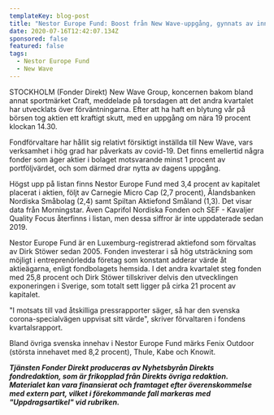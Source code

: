 ```yaml
---
templateKey: blog-post
title: "Nestor Europe Fund: Boost från New Wave-uppgång, gynnats av innehav i Sverige"
date: 2020-07-16T12:42:07.134Z
sponsored: false
featured: false
tags:
  - Nestor Europe Fund
  - New Wave
---
```

STOCKHOLM (Fonder Direkt) New Wave Group, koncernen bakom bland annat sportmärket Craft, meddelade på torsdagen att det andra kvartalet har utvecklats över förväntningarna. Efter att ha haft en blytung vår på börsen tog aktien ett kraftigt skutt, med en uppgång om nära 19 procent klockan 14.30.

Fondförvaltare har hållit sig relativt försiktigt inställda till New Wave, vars verksamhet i hög grad har påverkats av covid-19. Det finns emellertid några fonder som äger aktier i bolaget motsvarande minst 1 procent av portföljvärdet, och som därmed drar nytta av dagens uppgång.

Högst upp på listan finns Nestor Europe Fund med 3,4 procent av kapitalet placerat i aktien, följt av Carnegie Micro Cap (2,7 procent), Ålandsbanken Nordiska Småbolag (2,4) samt Spiltan Aktiefond Småland (1,3). Det visar data från Morningstar. Även Caprifol Nordiska Fonden och SEF - Kavaljer Quality Focus återfinns i listan, men dessa siffror är inte uppdaterade sedan 2019.

Nestor Europe Fund är en Luxemburg-registrerad aktiefond som förvaltas av Dirk Stöwer sedan 2005. Fonden investerar i så hög utsträckning som möjligt i entreprenörledda företag som konstant adderar värde åt aktieägarna, enligt fondbolagets hemsida. I det andra kvartalet steg fonden med 25,8 procent och Dirk Stöwer tillskriver delvis den utvecklingen exponeringen i Sverige, som totalt sett ligger på cirka 21 procent av kapitalet.

"I motsats till vad åtskilliga pressrapporter säger, så har den svenska corona-specialvägen uppvisat sitt värde", skriver förvaltaren i fondens kvartalsrapport.

Bland övriga svenska innehav i Nestor Europe Fund märks Fenix Outdoor (största innehavet med 8,2 procent), Thule, Kabe och Knowit.

***Tjänsten Fonder Direkt produceras av Nyhetsbyrån Direkts fondredaktion, som är frikopplad från Direkts övriga redaktion. Materialet kan vara finansierat och framtaget efter överenskommelse med extern part, vilket i förekommande fall markeras med "Uppdragsartikel" vid rubriken.***